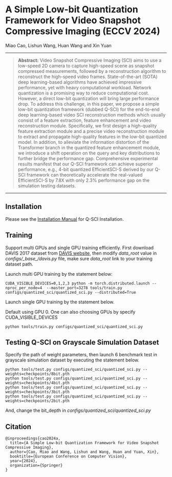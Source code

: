 # A Simple Low-bit Quantization Framework for Video Snapshot Compressive Imaging (ECCV 2024)
Miao Cao, Lishun Wang, Huan Wang and Xin Yuan

<hr />

> **Abstract:** Video Snapshot Compressive Imaging (SCI) aims to use a low-speed 2D camera to capture high-speed scene as snapshot compressed measurements, followed by a reconstruction algorithm to reconstruct the high-speed video frames. State-of-the-art (SOTA) deep learning-based algorithms have achieved impressive performance, yet with heavy computational workload. Network quantization is a promising way to reduce computational cost. However, a direct low-bit quantization will bring large performance drop. To address this challenge, in this paper, we propose a simple low-bit quantization framework (dubbed Q-SCI) for the end-to-end deep learning-based video SCI reconstruction methods which usually consist of a feature extraction, feature enhancement and video reconstruction module. Specifically, we first design a high-quality feature extraction module and a precise video reconstruction module to extract and propagate high-quality features in the low-bit quantized model. In addition, to alleviate the information distortion of the Transformer branch in the quantized feature enhancement module, we introduce a shift operation on the query and key distributions to further bridge the performance gap. Comprehensive experimental results manifest that our Q-SCI framework can achieve superior performance, e.g., 4-bit quantized EfficientSCI-S derived by our Q-SCI framework can theoretically accelerate the real-valued EfficientSCI-S by 7.8X with only 2.3% performance gap on the simulation testing datasets.
<hr />

## Installation
Please see the [Installation Manual](docs/install.md) for Q-SCI Installation. 

## Training 
Support multi GPUs and single GPU training efficiently. First download DAVIS 2017 dataset from [DAVIS website](https://davischallenge.org/), then modify *data_root* value in *configs/\_base_/davis.py* file, make sure *data_root* link to your training dataset path.

Launch multi GPU training by the statement below:

```
CUDA_VISIBLE_DEVICES=0,1,2,3 python -m torch.distributed.launch --nproc_per_node=4  --master_port=3278 tools/train.py configs/quantized_sci/quantized_sci.py --distributed=True
```

Launch single GPU training by the statement below.

Default using GPU 0. One can also choosing GPUs by specify CUDA_VISIBLE_DEVICES

```
python tools/train.py configs/quantized_sci/quantized_sci.py 
```

## Testing Q-SCI on Grayscale Simulation Dataset 
Specify the path of weight parameters, then launch 6 benchmark test in grayscale simulation dataset by executing the statement below.

```
python tools/test.py configs/quantized_sci/quantized_sci.py --weights=checkpoints/8bit.pth
python tools/test.py configs/quantized_sci/quantized_sci.py --weights=checkpoints/4bit.pth
python tools/test.py configs/quantized_sci/quantized_sci.py --weights=checkpoints/3bit.pth
python tools/test.py configs/quantized_sci/quantized_sci.py --weights=checkpoints/2bit.pth
```
And, change the bit_depth in *configs/quantized_sci/quantized_sci.py*

## Citation

```
@inproceedings{cao2024a,
  title={A Simple Low-bit Quantization Framework for Video Snapshot Compressive Imaging},
  author={Cao, Miao and Wang, Lishun and Wang, Huan and Yuan, Xin},
  booktitle={European Conference on Computer Vision},
  year={2024},
  organization={Springer}
}
```


